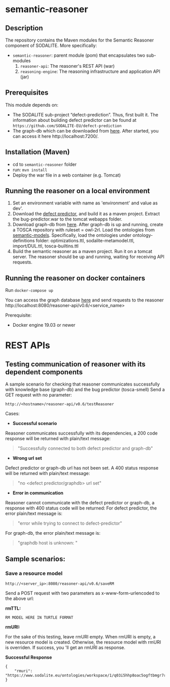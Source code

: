 # semantic-reasoner

## Description

The repository contains the Maven modules for the Semantic Reasoner component of SODALITE. More specifically:

- `semantic-reasoner`: parent module (pom)  that encapsulates two sub-modules
    1. `reasoner-api`: The reasoner's REST API (war)
    2. `reasoning-engine`: The reasoning infrastructure and application API (jar)

## Prerequisites
This module depends on:

- The SODALITE sub-project “defect-prediction”. Thus, first built it.
The information about building defect predictor can be found at
 ` https://github.com/SODALITE-EU/defect-prediction `
- The graph-db which can be downloaded from [here](http://graphdb.ontotext.com/documentation/free/index.html). 
After started, you can access it here http://localhost:7200/. 
 
## Installation (Maven)

- cd to `semantic-reasoner` folder
- run: `mvn install`
- Deploy the war file in a web container (e.g. Tomcat)

## Running the reasoner on a local environment
1) Set an environment variable with name as 'environment'
and value as dev'.
2) Download the [defect predictor](https://github.com/SODALITE-EU/defect-prediction), and build it as a maven project.
Extract the bug-predictor.war to the tomcat webapps folder.
3) Download graph-db from [here](http://graphdb.ontotext.com/). 
After graph-db is up and running, create a TOSCA repository with ruleset = owl-2rl.
Load the ontologies from [semantic-models](https://github.com/SODALITE-EU/semantic-models/tree/master/ontology%20definitions).
Specifically, load the ontologies under ontology-definitions folder:
optimizations.ttl, sodalite-metamodel.ttl, import/DUL.ttl, tosca-builtins.ttl
4) Build the semantic reasoner as a maven project. Run it on a tomcat server. 
The reasoner should be up and running, waiting for receiving API requests.

## Running the reasoner on docker containers
Run 
```docker-compose up```

You can access the graph database [here](http://localhost:7200/)
and send requests to the reasoner http://localhost:8080/reasoner-api/v0.6/<service_name>

  Prerequisite:
 - Docker engine 19.03 or newer

# REST APIs

## Testing communication of reasoner with its dependent components
A sample scenario for checking that reasoner communicates successfully with knowledge base (graph-db) and the bug predictor (tosca-smell)
Send a GET request with no parameter:
```
http://<hostname>/reasoner-api/v0.6/testReasoner 
```
Cases:
- **Successful scenario**

Reasoner communicates successfully with its dependencies, a 200 code response will be returned
with plain/text message:
>"Successfully connected to both defect predictor and graph-db"

- **Wrong url set**

Defect predictor or graph-db url has not been set.
A 400 status response will be returned with plain/text message:
>"no <defect predictor/graphdb> url set"
- **Error in communication**

Reasoner cannot communicate with the defect predictor or graph-db, a response with 400 status code will be returned:
For defect predictor, the error plain/text message is:
>"error while trying to connect to defect-predictor"

For graph-db, the error plain/text message is:
>"graphdb host is unknown: <graphdb url>"

 

## Sample scenarios:
### Save a resource model
```
http://<server_ip>:8080/reasoner-api/v0.6/saveRM
```

Send a POST request with two parameters as x-www-form-urlencoded to the above url:

**rmTTL:**
```turtle
RM MODEL HERE IN TURTLE FORMAT
```
**rmURI:** <LEAVE IT EMPTY>

For the sake of this testing, leave rmURI empty.
When rmURI is empty, a new resource model is created. Otherwise, the resource model with rmURI is overriden.
If success, you 'll get an rmURI as response.

**Successful Response**
```
{
    "rmuri": "https://www.sodalite.eu/ontologies/workspace/1/q03i5hhp8oac5ogftbmgr7ra4v/RM_nom7pmrlja496e5kkb026ub7d8"
}
```
